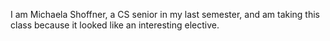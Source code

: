 I am Michaela Shoffner, a CS senior in my last semester, and am taking this class because it looked like an interesting elective.
